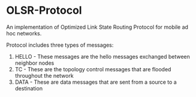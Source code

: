 # OLSR-Protocol
An implementation of Optimized Link State Routing Protocol for mobile ad hoc networks.

Protocol includes three types of messages:
1. HELLO - These messages are the hello messages exchanged between neighbor nodes
2. TC - These are the topology control messages that are flooded throughout the network
3. DATA - These are data messages that are sent from a source to a destination
